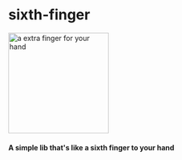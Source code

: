 # sixth-finger

<img src="https://user-images.githubusercontent.com/1290331/183069559-7d881057-da24-4461-84da-6fb311cb6b97.png" width="200" height="200" alt="a extra finger for your hand">

#### A simple lib that's like a sixth finger to your hand
